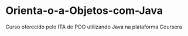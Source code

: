 # Orienta-o-a-Objetos-com-Java
Curso oferecido pelo ITA de POO utilizando Java na plataforma Coursera
